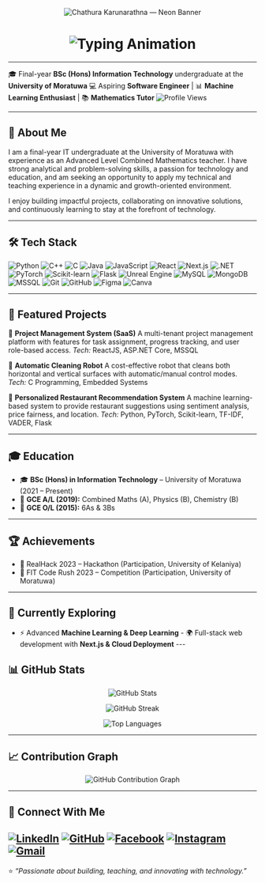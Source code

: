 <p align="center">
  <img src="https://raw.githubusercontent.com/Chathura-Nimsara/Chathura-Nimsara/main/assets/banner-neon-chathura.png" alt="Chathura Karunarathna — Neon Banner" />
</p>

<h1 align="center">
  <img src="https://readme-typing-svg.herokuapp.com?font=Fira+Code&pause=1000&color=36BCF7&center=true&vCenter=true&width=600&lines=Hi+there+👋+I'm+Chathura+Karunarathna;Final+Year+IT+Undergraduate+at+UoM;Aspiring+Software+Engineer;Machine+Learning+Enthusiast;Mathematics+Tutor+%7C+Mentor" alt="Typing Animation" />
</h1>

---
🎓 Final-year **BSc (Hons) Information Technology** undergraduate at the **University of Moratuwa** 💻 Aspiring **Software Engineer** | 📊 **Machine Learning Enthusiast** | 📚 **Mathematics Tutor** ![Profile Views](https://komarev.com/ghpvc/?username=Chathura-Nimsara&label=Profile%20Views&color=0e75b6&style=flat)

---
## 🚀 About Me  
I am a final-year IT undergraduate at the University of Moratuwa with experience as an Advanced Level Combined Mathematics teacher. I have strong analytical and problem-solving skills, a passion for technology and education, and am seeking an opportunity to apply my technical and teaching experience in a dynamic and growth-oriented environment. 

I enjoy building impactful projects, collaborating on innovative solutions, and continuously learning to stay at the forefront of technology. 

---
## 🛠️ Tech Stack  

![Python](https://img.shields.io/badge/Python-3776AB?style=for-the-badge&logo=python&logoColor=white) 
![C++](https://img.shields.io/badge/C%2B%2B-00599C?style=for-the-badge&logo=c%2B%2B&logoColor=white)
![C](https://img.shields.io/badge/C-00599C?style=for-the-badge&logo=c&logoColor=white) 
![Java](https://img.shields.io/badge/Java-007396?style=for-the-badge&logo=java&logoColor=white) 
![JavaScript](https://img.shields.io/badge/JavaScript-F7DF1E?style=for-the-badge&logo=javascript&logoColor=black) 
![React](https://img.shields.io/badge/React-20232A?style=for-the-badge&logo=react&logoColor=61DAFB) 
![Next.js](https://img.shields.io/badge/Next.js-000000?style=for-the-badge&logo=next.js&logoColor=white) 
![.NET](https://img.shields.io/badge/.NET-512BD4?style=for-the-badge&logo=dotnet&logoColor=white) 
![PyTorch](https://img.shields.io/badge/PyTorch-EE4C2C?style=for-the-badge&logo=pytorch&logoColor=white) 
![Scikit-learn](https://img.shields.io/badge/scikit--learn-F7931E?style=for-the-badge&logo=scikit-learn&logoColor=white) 
![Flask](https://img.shields.io/badge/Flask-000000?style=for-the-badge&logo=flask&logoColor=white) 
![Unreal Engine](https://img.shields.io/badge/Unreal_Engine-000000?style=for-the-badge&logo=unrealengine&logoColor=white) 
![MySQL](https://img.shields.io/badge/MySQL-4479A1?style=for-the-badge&logo=mysql&logoColor=white) 
![MongoDB](https://img.shields.io/badge/MongoDB-47A248?style=for-the-badge&logo=mongodb&logoColor=white)
![MSSQL](https://img.shields.io/badge/Microsoft_SQL_Server-CC2927?style=for-the-badge&logo=microsoft-sql-server&logoColor=white) 
![Git](https://img.shields.io/badge/Git-F05032?style=for-the-badge&logo=git&logoColor=white) 
![GitHub](https://img.shields.io/badge/GitHub-181717?style=for-the-badge&logo=github&logoColor=white) 
![Figma](https://img.shields.io/badge/Figma-F24E1E?style=for-the-badge&logo=figma&logoColor=white) 
![Canva](https://img.shields.io/badge/Canva-00C4CC?style=for-the-badge&logo=canva&logoColor=white)

---
## 📂 Featured Projects  

🔹 **Project Management System (SaaS)** A multi-tenant project management platform with features for task assignment, progress tracking, and user role-based access. *Tech:* ReactJS, ASP.NET Core, MSSQL 

🔹 **Automatic Cleaning Robot** A cost-effective robot that cleans both horizontal and vertical surfaces with automatic/manual control modes. *Tech:* C Programming, Embedded Systems 

🔹 **Personalized Restaurant Recommendation System** A machine learning-based system to provide restaurant suggestions using sentiment analysis, price fairness, and location. *Tech:* Python, PyTorch, Scikit-learn, TF-IDF, VADER, Flask 

---
## 🎓 Education  
- 🎓 **BSc (Hons) in Information Technology** – University of Moratuwa (2021 – Present) 
- 📘 **GCE A/L (2019):** Combined Maths (A), Physics (B), Chemistry (B)
- 📗 **GCE O/L (2015):** 6As & 3Bs 

---
## 🏆 Achievements  
- 🥈 RealHack 2023 – Hackathon (Participation, University of Kelaniya)  
- 🥉 FIT Code Rush 2023 – Competition (Participation, University of Moratuwa)  

---
## 🌱 Currently Exploring  
- ⚡ Advanced **Machine Learning & Deep Learning** - 🌍 Full-stack web development with **Next.js & Cloud Deployment** ---
## 📊 GitHub Stats  
<p align="center">
  <img src="https://github-readme-stats.vercel.app/api?username=Chathura-Nimsara&show_icons=true&theme=tokyonight" alt="GitHub Stats" />
</p>
<p align="center">
  <img src="https://github-readme-streak-stats.herokuapp.com/?user=Chathura-Nimsara&theme=tokyonight" alt="GitHub Streak" />
</p>
<p align="center">
  <img src="https://github-readme-stats.vercel.app/api/top-langs/?username=Chathura-Nimsara&layout=compact&theme=tokyonight" alt="Top Languages" />
</p>

---
## 📈 Contribution Graph  
<p align="center">
  <img src="https://github-readme-activity-graph.vercel.app/graph?username=Chathura-Nimsara&theme=tokyo-night" alt="GitHub Contribution Graph" />
</p>

---
## 🤝 Connect With Me  

[![LinkedIn](https://img.shields.io/badge/LinkedIn-0A66C2?style=for-the-badge&logo=linkedin&logoColor=white)](https://linkedin.com/in/chathura-karunarathna) [![GitHub](https://img.shields.io/badge/GitHub-181717?style=for-the-badge&logo=github&logoColor=white)](https://github.com/Chathura-Nimsara) [![Facebook](https://img.shields.io/badge/Facebook-1877F2?style=for-the-badge&logo=facebook&logoColor=white)](https://web.facebook.com/chathura.wanniarachchikankanamge) [![Instagram](https://img.shields.io/badge/Instagram-E4405F?style=for-the-badge&logo=instagram&logoColor=white)](https://www.instagram.com/chathura_nimsara_karunarathna/) [![Gmail](https://img.shields.io/badge/Gmail-D14836?style=for-the-badge&logo=gmail&logoColor=white)](mailto:99wakcnk@gmail.com)
---
⭐️ *“Passionate about building, teaching, and innovating with technology.”*

